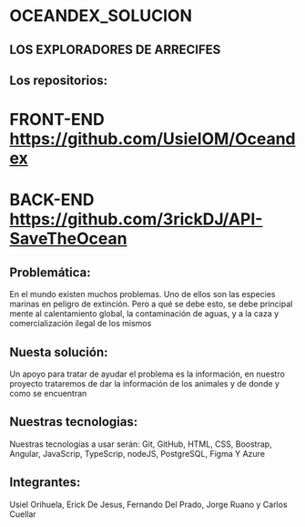 # OCEANDEX_SOLUCION


## LOS EXPLORADORES DE ARRECIFES


## Los repositorios:

# FRONT-END https://github.com/UsielOM/Oceandex

# BACK-END https://github.com/3rickDJ/API-SaveTheOcean


## Problemática:

En el mundo existen muchos problemas. Uno de ellos son las especies marinas en peligro de extinción. Pero a qué se debe esto, se debe principal mente al calentamiento global, la contaminación de aguas, y a la caza y comercialización ilegal de los mismos 


## Nuesta solución:

Un apoyo para tratar de ayudar el problema es la información, en nuestro proyecto trataremos de dar la información de los animales y de donde y como se encuentran


## Nuestras tecnologias:

Nuestras tecnologías a usar serán: Git, GitHub, HTML, CSS, Boostrap, Angular, JavaScrip, TypeScrip, nodeJS, PostgreSQL, Figma Y Azure


## Integrantes:

Usiel Orihuela, Erick De Jesus, Fernando Del Prado, Jorge Ruano y  Carlos Cuellar


